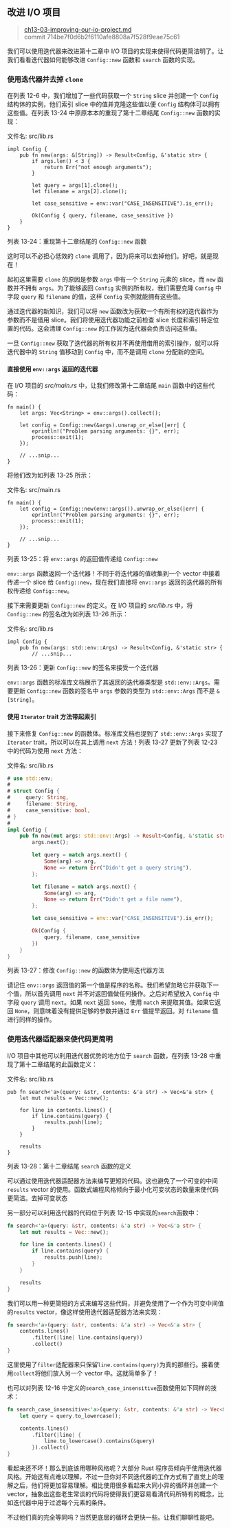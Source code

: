 ## 改进 I/O 项目

> [ch13-03-improving-our-io-project.md](https://github.com/rust-lang/book/blob/master/second-edition/src/ch13-03-improving-our-io-project.md)
> <br>
> commit 714be7f0d6b2f6110afe8808a7f528f9eae75c61

我们可以使用迭代器来改进第十二章中 I/O 项目的实现来使得代码更简洁明了。让我们看看迭代器如何能够改进 `Config::new` 函数和 `search` 函数的实现。

### 使用迭代器并去掉 `clone`

在列表 12-6 中，我们增加了一些代码获取一个 `String` slice 并创建一个 `Config` 结构体的实例，他们索引 slice 中的值并克隆这些值以便 `Config` 结构体可以拥有这些值。在列表 13-24 中原原本本的重现了第十二章结尾 `Config::new` 函数的实现：

<span class="filename">文件名: src/lib.rs</span>

```rust,ignore
impl Config {
    pub fn new(args: &[String]) -> Result<Config, &'static str> {
        if args.len() < 3 {
            return Err("not enough arguments");
        }

        let query = args[1].clone();
        let filename = args[2].clone();

        let case_sensitive = env::var("CASE_INSENSITIVE").is_err();

        Ok(Config { query, filename, case_sensitive })
    }
}
```

<span class="caption">列表 13-24：重现第十二章结尾的 `Config::new` 函数</span>

这时可以不必担心低效的 `clone` 调用了，因为将来可以去掉他们。好吧，就是现在！

起初这里需要 `clone` 的原因是参数 `args` 中有一个 `String` 元素的 slice，而 `new` 函数并不拥有 `args`。为了能够返回 `Config` 实例的所有权，我们需要克隆 `Config` 中字段 `query` 和 `filename` 的值，这样 `Config` 实例就能拥有这些值。

通过迭代器的新知识，我们可以将 `new` 函数改为获取一个有所有权的迭代器作为参数而不是借用 slice。我们将使用迭代器功能之前检查 slice 长度和索引特定位置的代码。这会清理 `Config::new` 的工作因为迭代器会负责访问这些值。

一旦 `Config::new` 获取了迭代器的所有权并不再使用借用的索引操作，就可以将迭代器中的 `String` 值移动到 `Config` 中，而不是调用 `clone` 分配新的空间。

#### 直接使用 `env::args` 返回的迭代器

在 I/O 项目的 *src/main.rs* 中，让我们修改第十二章结尾 `main` 函数中的这些代码：

```rust,ignore
fn main() {
    let args: Vec<String> = env::args().collect();

    let config = Config::new(&args).unwrap_or_else(|err| {
        eprintln!("Problem parsing arguments: {}", err);
        process::exit(1);
    });

    // ...snip...
}
```

将他们改为如列表 13-25 所示：

<span class="filename">文件名: src/main.rs</span>

```rust,ignore
fn main() {
    let config = Config::new(env::args()).unwrap_or_else(|err| {
        eprintln!("Problem parsing arguments: {}", err);
        process::exit(1);
    });

    // ...snip...
}
```

<span class="caption">列表 13-25：将 `env::args` 的返回值传递给 `Config::new`</span>

`env::args` 函数返回一个迭代器！不同于将迭代器的值收集到一个 vector 中接着传递一个 slice 给 `Config::new`，现在我们直接将 `env::args` 返回的迭代器的所有权传递给 `Config::new`。

接下来需要更新 `Config::new` 的定义。在 I/O 项目的 *src/lib.rs* 中，将 `Config::new` 的签名改为如列表 13-26 所示：

<span class="filename">文件名: src/lib.rs</span>

```rust,ignore
impl Config {
    pub fn new(args: std::env::Args) -> Result<Config, &'static str> {
        // ...snip...
```

<span class="caption">列表 13-26：更新 `Config::new` 的签名来接受一个迭代器</span>

`env::args` 函数的标准库文档展示了其返回的迭代器类型是 `std::env::Args`。需要更新 `Config::new` 函数的签名中 `args` 参数的类型为 `std::env::Args` 而不是 `&[String]`。

#### 使用 `Iterator` trait 方法带起索引

接下来修复 `Config::new` 的函数体。标准库文档也提到了 `std::env::Args` 实现了 `Iterator` trait，所以可以在其上调用 `next` 方法！列表 13-27 更新了列表 12-23 中的代码为使用 `next` 方法：

<span class="filename">文件名: src/lib.rs</span>

```rust
# use std::env;
#
# struct Config {
#     query: String,
#     filename: String,
#     case_sensitive: bool,
# }
#
impl Config {
    pub fn new(mut args: std::env::Args) -> Result<Config, &'static str> {
    	args.next();

        let query = match args.next() {
            Some(arg) => arg,
            None => return Err("Didn't get a query string"),
        };

        let filename = match args.next() {
            Some(arg) => arg,
            None => return Err("Didn't get a file name"),
        };

        let case_sensitive = env::var("CASE_INSENSITIVE").is_err();

        Ok(Config {
            query, filename, case_sensitive
        })
    }
}
```

<span class="caption">列表 13-27：修改 `Config::new` 的函数体为使用迭代器方法</span>

请记住 `env::args` 返回值的第一个值是程序的名称。我们希望忽略它并获取下一个值，所以首先调用 `next` 并不对返回值做任何操作。之后对希望放入 `Config` 中字段 `query` 调用 `next`。如果 `next` 返回 `Some`，使用 `match` 来提取其值。如果它返回 `None`，则意味着没有提供足够的参数并通过 `Err` 值提早返回。对 `filename` 值进行同样的操作。

### 使用迭代器适配器来使代码更简明

I/O 项目中其他可以利用迭代器优势的地方位于 `search` 函数，在列表 13-28 中重现了第十二章结尾的此函数定义：

<span class="filename">文件名: src/lib.rs</span>

```rust,ignore
pub fn search<'a>(query: &str, contents: &'a str) -> Vec<&'a str> {
    let mut results = Vec::new();

    for line in contents.lines() {
        if line.contains(query) {
            results.push(line);
        }
    }

    results
}
```

<span class="caption">列表 13-28：第十二章结尾 `search` 函数的定义</span>

可以通过使用迭代器适配器方法来编写更短的代码。这也避免了一个可变的中间 `results` vector 的使用。函数式编程风格倾向于最小化可变状态的数量来使代码更简洁。去掉可变状态



另一部分可以利用迭代器的代码位于列表 12-15 中实现的`search`函数中：

<!-- We hadn't had a listing number for this code sample when we submitted
chapter 12; we'll fix the listing numbers in that chapter after you've
reviewed it. /Carol -->

```rust
fn search<'a>(query: &str, contents: &'a str) -> Vec<&'a str> {
    let mut results = Vec::new();

    for line in contents.lines() {
        if line.contains(query) {
            results.push(line);
        }
    }

    results
}
```

我们可以用一种更简短的方式来编写这些代码，并避免使用了一个作为可变中间值的`results` vector，像这样使用迭代器适配器方法来实现：

```rust
fn search<'a>(query: &str, contents: &'a str) -> Vec<&'a str> {
    contents.lines()
        .filter(|line| line.contains(query))
        .collect()
}
```

这里使用了`filter`适配器来只保留`line.contains(query)`为真的那些行。接着使用`collect`将他们放入另一个 vector 中。这就简单多了！

也可以对列表 12-16 中定义的`search_case_insensitive`函数使用如下同样的技术：

<!-- Similarly, the code snippet that will be 12-16 didn't have a listing
number when we sent you chapter 12, we will fix it. /Carol -->

```rust
fn search_case_insensitive<'a>(query: &str, contents: &'a str) -> Vec<&'a str> {
    let query = query.to_lowercase();

    contents.lines()
        .filter(|line| {
            line.to_lowercase().contains(&query)
        }).collect()
}
```

看起来还不坏！那么到底该用哪种风格呢？大部分 Rust 程序员倾向于使用迭代器风格。开始这有点难以理解，不过一旦你对不同迭代器的工作方式有了直觉上的理解之后，他们将更加容易理解。相比使用很多看起来大同小异的循环并创建一个 vector，抽象出这些老生常谈的代码将使得我们更容易看清代码所特有的概念，比如迭代器中用于过滤每个元素的条件。

不过他们真的完全等同吗？当然更底层的循环会更快一些。让我们聊聊性能吧。